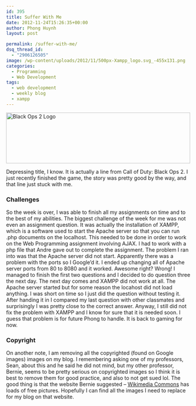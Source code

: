 ```yaml
---
id: 395
title: Suffer With Me
date: 2012-11-24T15:26:35+00:00
author: Phong Huynh
layout: post

permalink: /suffer-with-me/
dsq_thread_id:
  - "2906126505"
image: /wp-content/uploads/2012/11/500px-Xampp_logo.svg_-455x131.png
categories:
  - Programming
  - Web Development
tags:
  - web development
  - weekly blog
  - xampp
---
```

[<img class="size-full wp-image-396 aligncenter" title="Black Ops 2 Logo" src="/wp-content/uploads/2012/11/500px-BlackOps2Logo.svg_.png" alt="Black Ops 2 Logo" width="500" height="138" srcset="/wp-content/uploads/2012/11/500px-BlackOps2Logo.svg_.png 500w, /wp-content/uploads/2012/11/500px-BlackOps2Logo.svg_-300x82.png 300w" sizes="(max-width: 500px) 100vw, 500px" />](/wp-content/uploads/2012/11/500px-BlackOps2Logo.svg_.png)

Depressing title, I know. It is actually a line from Call of Duty: Black Ops 2. I just recently finished the game, the story was pretty good by the way, and that line just stuck with me.

### Challenges

So the week is over, I was able to finish all my assignments on time and to the best of my abilities. The biggest challenge of the week for me was not even an assignment question. It was actually the installation of XAMPP, which is a software used to start the Apache server so that you can run .php documents on the localhost. This needed to be done in order to work on the Web Programming assignment involving AJAX. I had to work with a php file that Andre gave out to complete the assignment. The problem I ran into was that the Apache server did not start. Apparently there was a problem with the ports so I Google&#8217;d it. I ended up changing all of Apache server ports from 80 to 8080 and it worked. Awesome right? Wrong! I managed to finish the first two questions and I decided to do question three the next day. The next day comes and XAMPP did not work at all. The Apache server started but for some reason the locahost did not load anything. I was short on time so I just did the question without testing it. After handing it in I compared my last question with other classmates and surprisingly I was pretty close to the correct answer. Anyway, I still did not fix the problem with XAMPP and I know for sure that it is needed soon. I guess that problem is for future Phong to handle. It is back to gaming for now.

### Copyright

On another note, I am removing all the copyrighted (found on Google images) images on my blog. I remembering asking one of my professors, Sean, about this and he said he did not mind, but my other professor, Bernie, seems to be pretty serious on copyrighted images so I think it is best to remove them for good practice, and also to not get sued lol. The good thing is that the website Bernie suggested &#8211; <a title="Wikimedia Commons" href="http://commons.wikimedia.org/wiki/Main_Page" target="_blank">Wikimedia Commons</a> has loads of free pictures. Hopefully I can find all the images I need to replace for my blog on that website.